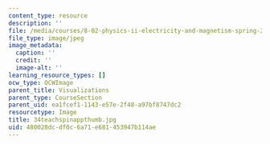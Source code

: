 ```yaml
---
content_type: resource
description: ''
file: /media/courses/8-02-physics-ii-electricity-and-magnetism-spring-2007/480028dcdf0c6a71e681453947b114ae_34teachspinappthumb.jpg
file_type: image/jpeg
image_metadata:
  caption: ''
  credit: ''
  image-alt: ''
learning_resource_types: []
ocw_type: OCWImage
parent_title: Visualizations
parent_type: CourseSection
parent_uid: ea1fcef1-1143-e57e-2f48-a97bf8747dc2
resourcetype: Image
title: 34teachspinappthumb.jpg
uid: 480028dc-df0c-6a71-e681-453947b114ae
---
```

